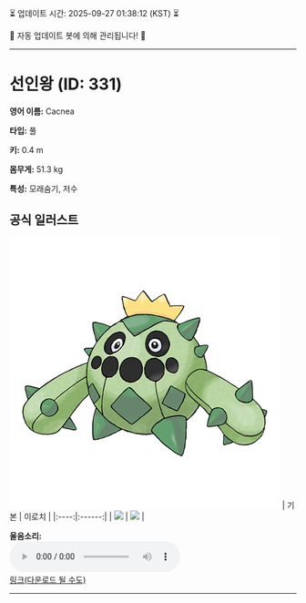 
⏳ 업데이트 시간: 2025-09-27 01:38:12 (KST) ⏳

🤖 자동 업데이트 봇에 의해 관리됩니다! 🤖

---

# 선인왕 (ID: 331)
**영어 이름:** Cacnea

**타입:** 풀

**키:** 0.4 m

**몸무게:** 51.3 kg

**특성:** 모래숨기, 저수

## 공식 일러스트
![](https://raw.githubusercontent.com/PokeAPI/sprites/master/sprites/pokemon/other/official-artwork/331.png)
| 기본 | 이로치 |
|:----:|:------:|
| <img src="http://play.pokemonshowdown.com/sprites/ani/cacnea.gif" width="200"> | <img src="http://play.pokemonshowdown.com/sprites/ani-shiny/cacnea.gif" width="200"> |

**울음소리:**<br><audio controls src="https://raw.githubusercontent.com/PokeAPI/cries/main/cries/pokemon/latest/331.ogg"></audio><br> [링크(다운로드 될 수도)](https://raw.githubusercontent.com/PokeAPI/cries/main/cries/pokemon/latest/331.ogg)


---
